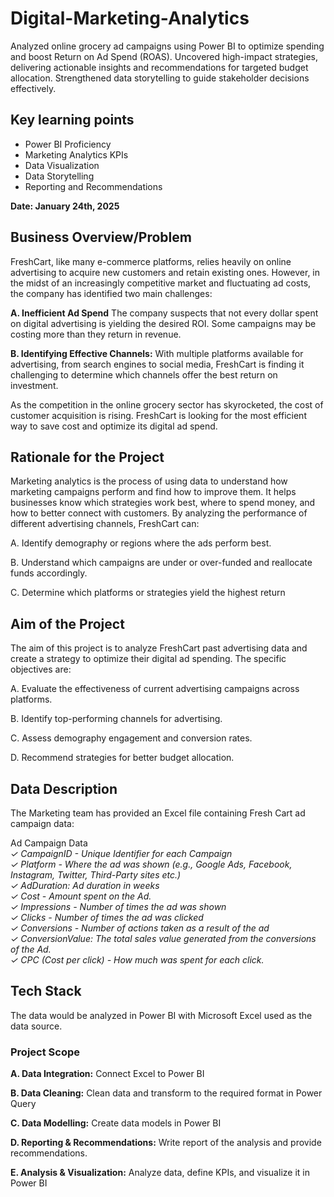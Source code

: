# Digital-Marketing-Analytics
Analyzed online grocery ad campaigns using Power BI to optimize spending and boost Return on Ad Spend (ROAS). Uncovered high-impact strategies, delivering actionable insights and recommendations for targeted budget allocation. Strengthened data storytelling to guide stakeholder decisions effectively.

## Key learning points
- Power BI Proficiency
- Marketing Analytics KPIs
- Data Visualization
- Data Storytelling
- Reporting and Recommendations

**Date: January 24th, 2025**


## Business Overview/Problem
FreshCart, like many e-commerce platforms, relies heavily on online advertising to acquire new customers and retain existing ones. However, in the midst of an increasingly competitive market and fluctuating ad costs, the company has identified two main challenges:
 
**A. Inefficient Ad Spend** The company suspects that not every dollar spent on digital advertising is yielding the desired ROI. Some campaigns may be costing more than they return in revenue.
 
**B. Identifying Effective Channels:** With multiple platforms available for advertising, from search engines to social media, FreshCart is finding it challenging to determine which channels offer the best return on investment.
 
As the competition in the online grocery sector has skyrocketed, the cost of customer acquisition is rising. FreshCart is looking for the most efficient way to save cost and optimize its digital ad spend.


## Rationale for the Project
Marketing analytics is the process of using data to understand how marketing campaigns perform and find how to improve them. It helps businesses know which strategies work best, where to spend money, and how to better connect with customers.
By analyzing the performance of different advertising channels, FreshCart can:
 
A. Identify demography or regions where the ads perform best.
 
B. Understand which campaigns are under or over-funded and reallocate funds accordingly.
 
C. Determine which platforms or strategies yield the highest return


## Aim of the Project
The aim of this project is to analyze FreshCart past advertising data and create a strategy to optimize their digital ad spending. The specific objectives are:
 
A. Evaluate the effectiveness of current advertising campaigns across platforms.
 
B. Identify top-performing channels for advertising.
 
C. Assess demography engagement and conversion rates.
 
D. Recommend strategies for better budget allocation.


## Data Description
The Marketing team has provided an Excel file containing Fresh Cart ad campaign data: 
 
Ad Campaign Data     
_✓ CampaignID - Unique Identifier for each Campaign_     
_✓ Platform - Where the ad was shown (e.g., Google Ads, Facebook, Instagram, Twitter, Third-Party sites etc.)_    
_✓ AdDuration: Ad duration in weeks_     
_✓ Cost - Amount spent on the Ad._    
_✓ Impressions - Number of times the ad was shown_    
_✓ Clicks - Number of times the ad was clicked_       
_✓ Conversions - Number of actions taken as a result of the ad_     
_✓ ConversionValue: The total sales value generated from the conversions of the Ad._     
_✓ CPC (Cost per click) - How much was spent for each click._     


## Tech Stack
The data would be analyzed in Power BI with Microsoft Excel used as the data source.

### Project Scope
**A. Data Integration:** Connect Excel to Power BI
 
**B. Data Cleaning:** Clean data and transform to the required format in Power Query
 
**C. Data Modelling:** Create data models in Power BI
 
**D. Reporting & Recommendations:** Write report of the analysis and provide recommendations.
 
**E. Analysis & Visualization:** Analyze data, define KPIs, and visualize it in Power BI
